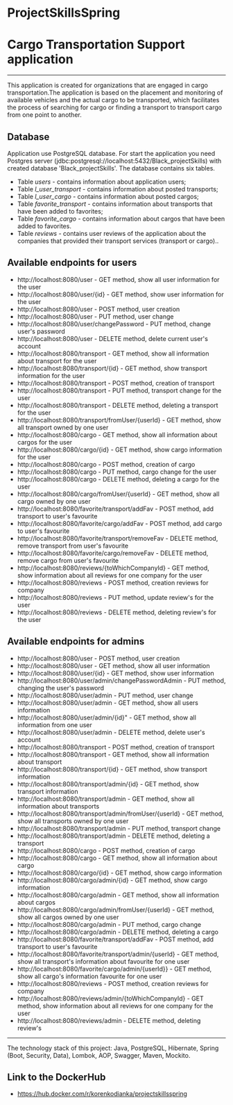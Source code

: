 # ProjectSkillsSpring
# Cargo Transportation Support application
<hr>
This application is created for organizations that are engaged in cargo transportation.The application is based on the placement and monitoring of available vehicles and the actual cargo to be transported, which facilitates the process of searching for cargo or finding a transport to transport cargo from one point to another.

## Database
Application use PostgreSQL database. For start the application you need Postgres server (jdbc:postgresql://localhost:5432/Black_projectSkills) with created database 'Black_projectSkills'. The database contains six tables.
* Table _users_ - contains information about application users;
* Table _l_user_transport_ - сontains information about posted transports;
* Table _l_user_cargo_ - сontains information about posted cargos;
* Table _favorite_transport_ - contains information about transports that have been added to favorites;
* Table _favorite_cargo_ - contains information about cargos that have been added to favorites.
* Table _reviews_ - contains user reviews of the application about the companies that provided their transport services (transport or cargo)..

## Available endpoints for users
* http://localhost:8080/user - GET method, show all user information for the user
* http://localhost:8080/user/{id} - GET method, show user information for the user
* http://localhost:8080/user - POST method, user creation
* http://localhost:8080/user - PUT method, user change
* http://localhost:8080/user/changePassword - PUT method, change user's password
* http://localhost:8080/user - DELETE method, delete current user's account
* http://localhost:8080/transport - GET method, show all information about transport for the user
* http://localhost:8080/transport/{id} - GET method, show transport information for the user
* http://localhost:8080/transport - POST method, creation of transport
* http://localhost:8080/transport - PUT method, transport change for the user
* http://localhost:8080/transport - DELETE method, deleting a transport for the user
* http://localhost:8080/transport/fromUser/{userId} - GET method, show all transport owned by one user
* http://localhost:8080/cargo - GET method, show all information about cargos for the user
* http://localhost:8080/cargo/{id} - GET method, show cargo information for the user
* http://localhost:8080/cargo - POST method, creation of cargo
* http://localhost:8080/cargo - PUT method, cargo change for the user
* http://localhost:8080/cargo - DELETE method, deleting a cargo for the user
* http://localhost:8080/cargo/fromUser/{userId} - GET method, show all cargo owned by one user
* http://localhost:8080/favorite/transport/addFav - POST method, add transport to user's favourite
* http://localhost:8080/favorite/cargo/addFav - POST method, add cargo to user's favourite
* http://localhost:8080/favorite/transport/removeFav - DELETE method, remove transport from user's favourite
*  http://localhost:8080/favorite/cargo/removeFav - DELETE method, remove cargo from user's favourite
* http://localhost:8080/reviews/{toWhichCompanyId} - GET method, show information about all reviews for one company for the user
* http://localhost:8080/reviews - POST method, creation reviews for company
* http://localhost:8080/reviews - PUT method, update review's for the user
* http://localhost:8080/reviews - DELETE method, deleting review's for the user


## Available endpoints for admins
* http://localhost:8080/user - POST method, user creation
* http://localhost:8080/user - GET method, show all user information 
* http://localhost:8080/user/{id} - GET method, show user information 
* http://localhost:8080/user/admin/changePasswordAdmin - PUT method, changing the user's password
* http://localhost:8080/user/admin - PUT method, user change
* http://localhost:8080/user/admin - GET method, show all users information
* http://localhost:8080/user/admin/{id}" - GET method, show all information from one user
* http://localhost:8080/user/admin - DELETE method, delete user's account
* http://localhost:8080/transport - POST method, creation of transport
* http://localhost:8080/transport - GET method, show all information about transport 
* http://localhost:8080/transport/{id} - GET method, show transport information 
* http://localhost:8080/transport/admin/{id} - GET method, show transport information
* http://localhost:8080/transport/admin - GET method, show all information about transports
* http://localhost:8080/transport/admin/fromUser/{userId} - GET method, show all transports owned by one user
* http://localhost:8080/transport/admin - PUT method, transport change
* http://localhost:8080/transport/admin - DELETE method, deleting a transport
* http://localhost:8080/cargo - POST method, creation of cargo
* http://localhost:8080/cargo - GET method, show all information about cargo
* http://localhost:8080/cargo/{id} - GET method, show cargo information
* http://localhost:8080/cargo/admin/{id} - GET method, show cargo information
* http://localhost:8080/cargo/admin - GET method, show all information about cargos
* http://localhost:8080/cargo/admin/fromUser/{userId} - GET method, show all cargos owned by one user
* http://localhost:8080/cargo/admin - PUT method, cargo change
* http://localhost:8080/cargo/admin - DELETE method, deleting a cargo
* http://localhost:8080/favorite/transport/addFav - POST method, add transport to user's favourite
* http://localhost:8080/favorite/transport/admin/{userId} - GET method, show all transport's information about favourite for one user
* http://localhost:8080/favorite/cargo/admin/{userId}} - GET method, show all cargo's information favourite for one user
* http://localhost:8080/reviews - POST method, creation reviews for company
* http://localhost:8080/reviews/admin/{toWhichCompanyId} - GET method, show information about all reviews for one company for the user
* http://localhost:8080/reviews/admin - DELETE method, deleting review's 

<hr>
The technology stack of this project: Java, PostgreSQL,  Hibernate, Spring (Boot, Security, Data),
Lombok, AOP, Swagger, Maven, Mockito.

## Link to the DockerHub
* https://hub.docker.com/r/korenkodianka/projectskillsspring
<br>

